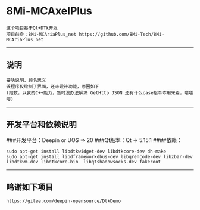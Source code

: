 # 8Mi-MCAxelPlus
    这个项目基于Qt+DTk开发
    项目前身：8Mi-MCAriaPlus_net https://github.com/8Mi-Tech/8Mi-MCAriaPlus_net
---
## 说明
    要啥说明，顾名思义
    该程序仅绘制了界面，还未设计功能，原因如下
    (抱歉，以我的C++能力，暂时没办法解决 GetHttp JSON 还有什么case指令咋用来着，嘤嘤嘤)
---
## 开发平台和依赖说明
  ###开发平台：Deepin or UOS => 20
  ###Qt版本：Qt => 5.15.1
  ####依赖：
  
    sudo apt-get install libdtkwidget-dev libdtkcore-dev dh-make
    sudo apt-get install libdframeworkdbus-dev libqrencode-dev libzbar-dev libdtkwm-dev libdtkcore-bin  libqtshadowsocks-dev fakeroot
---
## 鸣谢如下项目
    https://gitee.com/deepin-opensource/DtkDemo 
